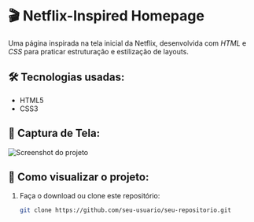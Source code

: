 # 🎬 Netflix-Inspired Homepage

Uma página inspirada na tela inicial da Netflix, desenvolvida com *HTML* e *CSS* para praticar estruturação e estilização de layouts.

## 🛠 Tecnologias usadas:
- HTML5
- CSS3

## 📸 Captura de Tela:
![Screenshot do projeto](![Image](https://github.com/user-attachments/assets/cadd6e7e-36ac-48cc-9488-4395668c83fa))

## 🚀 Como visualizar o projeto:
1. Faça o download ou clone este repositório:
   ```bash
   git clone https://github.com/seu-usuario/seu-repositorio.git 
